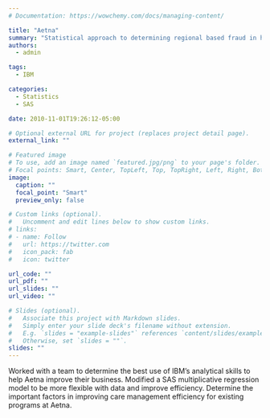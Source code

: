 ```yaml
---
# Documentation: https://wowchemy.com/docs/managing-content/

title: "Aetna"
summary: "Statistical approach to determining regional based fraud in healthcare claims."
authors:
  - admin

tags: 
  - IBM

categories: 
  - Statistics
  - SAS

date: 2010-11-01T19:26:12-05:00

# Optional external URL for project (replaces project detail page).
external_link: ""

# Featured image
# To use, add an image named `featured.jpg/png` to your page's folder.
# Focal points: Smart, Center, TopLeft, Top, TopRight, Left, Right, BottomLeft, Bottom, BottomRight.
image:
  caption: ""
  focal_point: "Smart"
  preview_only: false

# Custom links (optional).
#   Uncomment and edit lines below to show custom links.
# links:
# - name: Follow
#   url: https://twitter.com
#   icon_pack: fab
#   icon: twitter

url_code: ""
url_pdf: ""
url_slides: ""
url_video: ""

# Slides (optional).
#   Associate this project with Markdown slides.
#   Simply enter your slide deck's filename without extension.
#   E.g. `slides = "example-slides"` references `content/slides/example-slides.md`.
#   Otherwise, set `slides = ""`.
slides: ""
---
```


Worked with a team to determine the best use of IBM’s analytical skills to help Aetna improve their business. Modified a SAS multiplicative regression model to be more flexible with data and improve efficiency. Determine the important factors in improving care management efficiency for existing programs at Aetna.
